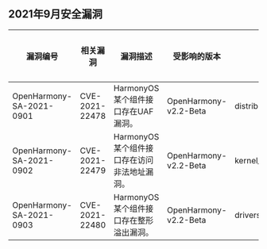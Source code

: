 ## 2021年9月安全漏洞


| 漏洞编号 | 相关漏洞 | 漏洞描述 | 受影响的版本 | 受影响的仓库 | 修复链接 | 参考链接 |
| -------- |-------- | -------- | ----------- | ----------- | -------- | ------- |
|OpenHarmony-SA-2021-0901 | CVE-2021-22478| HarmonyOS某个组件接口存在UAF漏洞。|OpenHarmony-v2.2-Beta|distributedschedule_samgr_lite|   [链接](https://gitee.com/openharmony/distributedschedule_samgr_lite/pulls/24/files) |[链接](https://device.harmonyos.com/cn/docs/security/update/security-bulletins-202109-0000001196270727)|
|OpenHarmony-SA-2021-0902 | CVE-2021-22479| HarmonyOS某个组件接口存在访问非法地址漏洞。|OpenHarmony-v2.2-Beta|kernel_liteos_a|   [链接](https://gitee.com/openharmony/kernel_liteos_a/pulls/373/files) |[链接](https://device.harmonyos.com/cn/docs/security/update/security-bulletins-202109-0000001196270727)|
|OpenHarmony-SA-2021-0903 | CVE-2021-22480| HarmonyOS某个组件接口存在整形溢出漏洞。|OpenHarmony-v2.2-Beta|drivers_adapter|   [链接](https://gitee.com/openharmony/drivers_adapter/pulls/31/files) |[链接](https://device.harmonyos.com/cn/docs/security/update/security-bulletins-202109-0000001196270727)|
